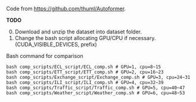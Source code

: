 Code from https://github.com/thuml/Autoformer.

**TODO**

0. Download and unzip the dataset into dataset folder.
1. Change the bash script allocating GPU/CPU if necessary. (CUDA_VISIBLE_DEVICES, prefix)

Bash command for comparison
```
bash comp_scripts/ECL_script/ECL_comp.sh # GPU=1, cpu=8~15
bash comp_scripts/ETT_script/ETT_comp.sh # GPU=2, cpu=16~23
bash comp_scripts/Exchange_script/Exchange_comp.sh # GPU=3, cpu=24~31
bash comp_scripts/ILI_script/ILI_comp.sh # GPU=4, cpu=32~39
bash comp_scripts/Traffic_script/Traffic_comp.sh # GPU=5, cpu=40~47
bash comp_scripts/Weather_script/Weather_comp.sh # GPU=6, cpu=48~53
```
